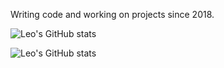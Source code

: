 Writing code and working on projects since 2018.

![Leo's GitHub stats](https://github-readme-stats-sigma-five.vercel.app/api?username=devmailar&show_icons=true&bg_color=00000000&count_private=true&text_color=C9D1D9&hide_border=true)

![Leo's GitHub stats](https://github-readme-stats.vercel.app/api/top-langs/?username=devmailar&show_icons=true&bg_color=00000000&count_private=true&text_color=C9D1D9&layout=compact&hide_border=true)
